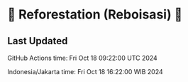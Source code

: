 
# 🌳 Reforestation (Reboisasi) 🌲

## Last Updated

GitHub Actions time: Fri Oct 18 09:22:00 UTC 2024

Indonesia/Jakarta time: Fri Oct 18 16:22:00 WIB 2024
